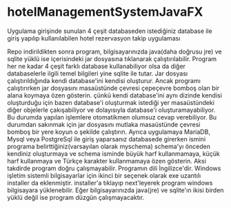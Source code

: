 # hotelManagementSystemJavaFX
Uygulama girişinde sunulan 4 çeşit databaseden istediğiniz database ile giriş yapılıp kullanılabilen hotel rezervasyon takip uygulaması

Repo indirildikten sonra program, bilgisayarınızda java(daha doğrusu jre) ve sqlite yüklü ise içerisindeki jar dosyasına tıklanarak çalıştırılabilir. 
Program her ne kadar 4 çeşit farklı database kullanabiliyor olsa da diğer databaselerle ilgili temel bilgileri yine sqlite ile tutar.
Jar dosyası çalıştırıldığında kendi database'ini kendisi oluşturur. 
Ancak programı çalıştırırken jar dosyasını masaüstünde çevresi çepeçevre bomboş olan bir alana koymaya özen gösterin. 
çünkü kendi database'ini aynı dizinde kendisi oluşturduğu için bazen database'i oluşturmak istediği yer masaüstündeki 
diğer objelerle çakışabiliyor ve dolayısıyla database'i oluşturamayabiliyor.
Bu durumda yapılan işlemlere otomatikmen olumsuz cevap verebiliyor. 
Bu durumdan sakınmak için jar dosyasını mutlaka masaüstünde çevresi bomboş bir yere koyun o şekilde çalıştırın.
Ayrıca uygulamaya MariaDB, Mysql veya PostgreSql ile giriş yaparsanız databasede girerken ismini programa belirttiğiniz(varsayılan olarak myschema) schema'yı önceden kendiniz oluşturmaya ve schema isminde büyük harf kullanmamaya, küçük harf kullanmaya ve Türkçe karakter kullanmamaya özen gösterin.
Aksi takdirde program doğru çalışmayabilir.
Programın dili İngilizce'dir.
Windows işletim sistemli bilgisayarlar için ikinci bir seçenek olarak exe uzantılı installer da eklenmiştir.
installer'a tıklayıp next'leyerek program windows bilgisayara yüklenebilir. 
Eğer bilgisayarınızda java(jre) ve sqlite'ın ikisi birden yüklü değil ise program düzgün çalışmayacaktır.

